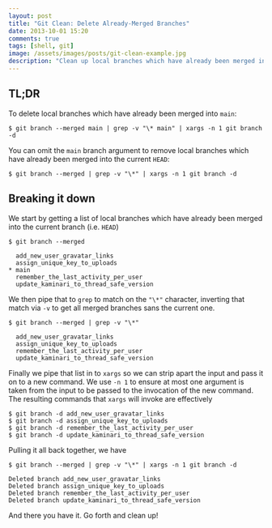 ```yaml
---
layout: post
title: "Git Clean: Delete Already-Merged Branches"
date: 2013-10-01 15:20
comments: true
tags: [shell, git]
image: /assets/images/posts/git-clean-example.jpg
description: "Clean up local branches which have already been merged into main."
---
```

## TL;DR

To delete local branches which have already been merged into `main`:

    $ git branch --merged main | grep -v "\* main" | xargs -n 1 git branch -d

You can omit the `main` branch argument to remove local branches which have
already been merged into the current `HEAD`:

    $ git branch --merged | grep -v "\*" | xargs -n 1 git branch -d

## Breaking it down

We start by getting a list of local branches which have already been merged
into the current branch (i.e. `HEAD`)

    $ git branch --merged

      add_new_user_gravatar_links
      assign_unique_key_to_uploads
    * main
      remember_the_last_activity_per_user
      update_kaminari_to_thread_safe_version

We then pipe that to `grep` to match on the `"\*"` character, inverting that
match via `-v` to get all merged branches sans the current one.

    $ git branch --merged | grep -v "\*"

      add_new_user_gravatar_links
      assign_unique_key_to_uploads
      remember_the_last_activity_per_user
      update_kaminari_to_thread_safe_version

Finally we pipe that list in to `xargs` so we can strip apart the input and
pass it on to a new command. We use `-n 1` to ensure at most one argument is
taken from the input to be passed to the invocation of the new command. The
resulting commands that `xargs` will invoke are effectively

    $ git branch -d add_new_user_gravatar_links
    $ git branch -d assign_unique_key_to_uploads
    $ git branch -d remember_the_last_activity_per_user
    $ git branch -d update_kaminari_to_thread_safe_version

Pulling it all back together, we have

    $ git branch --merged | grep -v "\*" | xargs -n 1 git branch -d

    Deleted branch add_new_user_gravatar_links
    Deleted branch assign_unique_key_to_uploads
    Deleted branch remember_the_last_activity_per_user
    Deleted branch update_kaminari_to_thread_safe_version

And there you have it. Go forth and clean up!
